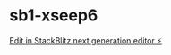 # sb1-xseep6

[Edit in StackBlitz next generation editor ⚡️](https://stackblitz.com/~/github.com/VrindaChaturvedi/sb1-xseep6)